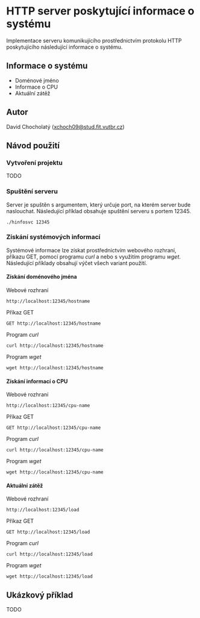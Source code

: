 # HTTP server poskytující informace o systému
Implementace serveru komunikujícího prostřednictvím protokolu HTTP poskytujícího následující informace o systému.

## Informace o systému
- Doménové jméno
- Informace o CPU
- Aktuální zátěž

## Autor
David Chocholatý (xchoch09@stud.fit.vutbr.cz)

## Návod použití

### Vytvoření projektu
TODO

### Spuštění serveru
Server je spuštěn s argumentem, který určuje port, na kterém server bude naslouchat. Následující příklad obsahuje spuštění serveru s portem 12345.
```console
./hinfosvc 12345
```

### Získání systémových informací
Systémové informace lze získat prostřednictvím webového rozhraní, příkazu GET, pomocí programu *curl* a nebo s využitím programu *wget*. Následující příklady obsahují výčet všech variant použití.
	
#### Získání doménového jména
	
Webové rozhraní
```console
http://localhost:12345/hostname
```
Příkaz GET
```console
GET http://localhost:12345/hostname
```
Program *curl*
```console
curl http://localhost:12345/hostname
```
Program *wget*
```console
wget http://localhost:12345/hostname
```
#### Získání informací o CPU
	
Webové rozhraní
```console
http://localhost:12345/cpu-name
```
Příkaz GET
```console
GET http://localhost:12345/cpu-name
```
Program *curl*
```console
curl http://localhost:12345/cpu-name
```
Program *wget*
```console
wget http://localhost:12345/cpu-name
```
	
#### Aktuální zátěž
	
Webové rozhraní
```console
http://localhost:12345/load
```
Příkaz GET
```console
GET http://localhost:12345/load
```
Program *curl*
```console
curl http://localhost:12345/load
```
Program *wget*
```console
wget http://localhost:12345/load
```
## Ukázkový příklad
TODO

